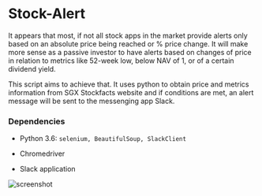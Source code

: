 # Stock-Alert

It appears that most, if not all stock apps in the market provide alerts only based on an absolute price being reached or % price change. It will make more sense as a passive investor to have alerts based on changes of price in relation to metrics like 52-week low, below NAV of 1, or of a certain dividend yield.

This script aims to achieve that. It uses python to obtain price and metrics information from SGX Stockfacts website and if conditions are met, an alert message will be sent to the messenging app Slack.

### Dependencies
 * Python 3.6: `selenium, BeautifulSoup, SlackClient`

 * Chromedriver

 * Slack application


 ![screenshot](https://github.com/mapattacker/stock-alert/blob/master/slack_image.jpg)